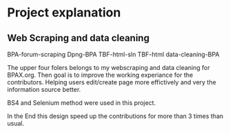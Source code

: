 # Project explanation


## Web Scraping and data cleaning
BPA-forum-scraping
Dpng-BPA
TBF-html-sln
TBF-html
data-cleaning-BPA 
    

The upper four folers belongs to my webscraping and data cleaning for BPAX.org. Then goal is to improve the working experiance for the contributors. Helping users edit/create page more effictively and very the information source better.

BS4 and Selenium method were used in this project.

In the End this design speed up the contributions for more than 3 times than usual.



## 
